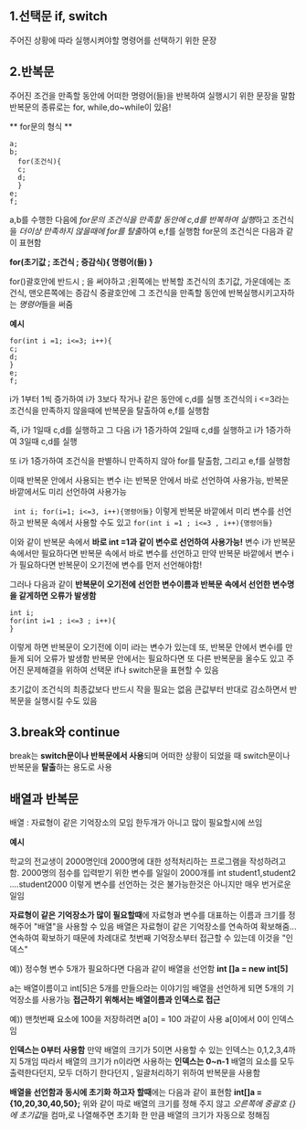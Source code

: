 ## 1.선택문 if, switch
주어진 상황에 따라 실행시켜야할 명령어를 선택하기 위한 문장

## 2.반복문 
주어진 조건을 만족할 동안에 어떠한 명령어(들)을 반복하여 실행시기 위한 문장을 말함
반복문의 종류로는 for, while,do~while이 있음!

** for문의 형식 ** 
```
a;
b;
  for(조건식){
  c;
  d;
  }
e;
f;
```
a,b를 수행한 다음에 *for문의 조건식을 만족할 동안에 c,d를 반복하여 실행*하고 조건식을 *더이상 만족하지 않을때에 for를 탈출*하여 e,f를 실행함
for문의 조건식은 다음과 같이 표현함

**for(초기값 ; 조건식 ; 증감식){
명령어(들)
}**

for()괄호안에 반드시 ; 을 써야하고 ;왼쪽에는 반복할 조건식의 초기값, 가운데에는 조건식, 맨오른쪽에는 증감식
중괄호안에 그 조건식을 만족할 동안에 반복실행시키고자하는 *명령어*들을 써줌 

**예시**
```
for(int i =1; i<=3; i++){
c;
d;
}
e;
f;
```
i가 1부터 1씩 증가하여 i가 3보다 작거나 같은 동안에 c,d를 실행
조건식의 i <=3라는 조건식을 만족하지 않을때에 반복문을 탈출하여 e,f를 실행함

즉, i가 1일때 c,d를 실행하고 그 다음 i가 1증가하여 2일때 c,d를 실행하고 i가 1증가하여 3일때 c,d를 실행

또 i가 1증가하여 조건식을 판별하니 만족하지 않아 for를 탈출함, 그리고 e,f를 실행함 

이때 반복문 안에서 사용되는 변수 i는 반복문 안에서 바로 선언하여 사용가능, 반복문 바깥에서도 미리 선언하여 사용가능 

`
int i;
for(i=1; i<=3, i++){명령어들}`
이렇게 반복문 바깥에서 미리 변수를 선언하고 반복문 속에서 사용할 수도 있고 
`for(int i =1 ; i<=3 , i++){명령어들}`

이와 같이 반복문 속에서 **바로 int =1과 같이 변수로 선언하여 사용가능!** 
변수 i가 반복문 속에서만 필요하다면 반복문 속에서 바로 변수를 선언하고
만약 반복문 바깥에서 변수 i 가 필요하다면 반복문이 오기전에 변수를 먼저 선언해야함!

그러나 다음과 같이 **반복문이 오기전에 선언한 변수이름과 반복문 속에서 선언한 변수명을 같게하면 오류가 발생함**
```
int i;
for(int i=1 ; i<=3 ; i++){
}
```
이렇게 하면 반복문이 오기전에 이미 i라는 변수가 있는데 또, 반복문 안에서 변수i를 만들게 되어 오류가 발생함
반복문 안에서는 필요하다면 또 다른 반복문을 올수도 있고 주어진 문제해결을 위하여 선택문 if나 switch문을 표현할 수 있음
 
초기값이 조건식의 최종값보다 반드시 작을 필요는 없음
큰값부터 반대로 감소하면서 반복문을 실행시킬 수도 있음

## 3.break와 continue
break는 **switch문이나 반복문에서 사용**되며 어떠한 상황이 되었을 때 switch문이나 반복문을 **탈출**하는 용도로 사용

## 배열과 반복문
배열 : 자료형이 같은 기억장소의 모임
한두개가 아니고 많이 필요할시에 쓰임 

**예시** 

학교의 전교생이 2000명인데 2000명에 대한 성적처리하는 프로그램을 작성하려고 함. 
2000명의 점수를 입력받기 위한 변수를 일일이 2000개를 
int student1,student2 ....student2000 이렇게 변수를 선언하는 것은 불가능한것은 아니지만 매우 번거로운 일임

**자료형이 같은 기억장소가 많이 필요할때**에 자료형과 변수를 대표하는 이름과 크기를 정해주어 "배열"을 사용할 수 있음 
배열은 자료형이 같은 기억장소를 연속하여 확보해줌... 
연속하여 확보하기 때문에 차례대로 첫번째 기억장소부터 접근할 수 있는데 이것을 "인덱스"

예)) 정수형 변수 5개가 필요하다면 다음과 같이 배열을 선언함
**int []a = new int[5]**

a는 배열이름이고 int[5]은 5개를 만들으라는 이야기임
배열을 선언하게 되면 5개의 기억장소를 사용가능
**접근하기 위해서는 배열이름과 인덱스로 접근** 

예)) 맨첫번째 요소에 100을 저장하려면
a[0] = 100 과같이 사용
a[0]에서 0이 인덱스임

**인덱스는 0부터 사용함**
만약 배열의 크기가 5이면 사용할 수 있는 인덱스는 0,1,2,3,4까지 5개임
따라서 배열의 크기가 n이라면 사용하는 **인덱스는 0~n-1**
배열의 요소를 모두 출력한다던지, 모두 더하기 한다던지 , 일괄처리하기 위하여 반복문을 사용함

**배열을 선언함과 동시에 초기화 하고자 할때**에는 다음과 같이 표현함
**int[]a = {10,20,30,40,50};** 
위와 같이 따로 배열의 크기를 정해 주지 않고 *오른쪽에 중괄호 {}에 초기값*을 컴마,로 나열해주면 
초기화 한 만큼 배열의 크기가 자동으로 정해짐 
